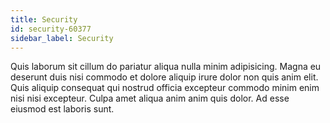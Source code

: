 ```yaml
---
title: Security
id: security-60377
sidebar_label: Security
---
```


Quis laborum sit cillum do pariatur aliqua nulla minim adipisicing. Magna eu deserunt duis nisi commodo et dolore aliquip irure dolor non quis anim elit. Quis aliquip consequat qui nostrud officia excepteur commodo minim enim nisi nisi excepteur. Culpa amet aliqua anim anim quis dolor. Ad esse eiusmod est laboris sunt.

